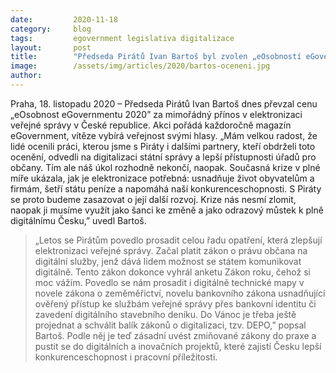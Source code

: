 ```yaml
---
date:         2020-11-18
category:     blog
tags:         egovernment legislativa digitalizace
layout:       post
title:        "Předseda Pirátů Ivan Bartoš byl zvolen „eOsobností eGovernmentu” pro rok 2020. Veřejnost ocenila jeho mimořádný přínos v digitalizaci veřejné správy"
image:        /assets/img/articles/2020/bartos-oceneni.jpg
author:       
---
```



Praha, 18. listopadu 2020 – Předseda Pirátů Ivan Bartoš dnes převzal cenu „eOsobnost eGovernmentu 2020” za mimořádný přínos v elektronizaci veřejné správy v České republice. Akci pořádá každoročně magazín eGovernment, vítěze vybírá veřejnost svými hlasy. „Mám velkou radost, že lidé ocenili práci, kterou jsme s Piráty i dalšími partnery, kteří obdrželi toto ocenění, odvedli na digitalizaci státní správy a lepší přístupnosti úřadů pro občany. Tím ale náš úkol rozhodně nekončí, naopak. Současná krize v plné míře ukázala, jak je elektronizace potřebná: usnadňuje život obyvatelům a firmám, šetří státu peníze a napomáhá naší konkurenceschopnosti. S Piráty se proto budeme zasazovat o její další rozvoj. Krize nás nesmí zlomit, naopak ji musíme využít jako šanci ke změně a jako odrazový můstek k plně digitálnímu Česku,” uvedl Bartoš.


> „Letos se Pirátům povedlo prosadit celou řadu opatření, která zlepšují elektronizaci veřejné správy. Začal platit zákon o právu občana na digitální služby, jenž dává lidem možnost se státem komunikovat digitálně. Tento zákon dokonce vyhrál anketu Zákon roku, čehož si moc vážím. Povedlo se nám prosadit i digitálně technické mapy v novele zákona o zeměměřictví, novelu bankovního zákona usnadňující ověřený přístup ke službám veřejné správy přes bankovní identitu či zavedení digitálního stavebního deníku. Do Vánoc je třeba ještě projednat a schválit balík zákonů o digitalizaci, tzv. DEPO,” popsal Bartoš. Podle něj je teď zásadní uvést zmiňované zákony do praxe a pustit se do digitálních a inovačních projektů, které zajistí Česku lepší konkurenceschopnost i pracovní příležitosti.
